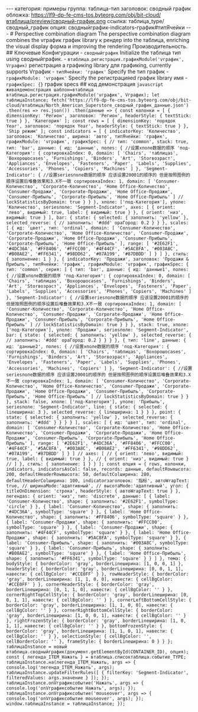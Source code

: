 --- категория: примеры группа: таблица-тип заголовок: сводный график обложка: https://lf9-dp-fe-cms-tos.byteorg.com/obj/bit-cloud/втаблица/preview/сводный-график.png ссылка: таблица_type/сводный_график опция: сводныйграфик-indicators-график#типЯчейки --- # Perspective combination diagram The perspective combination diagram combines the vграфик график library к рендер into the таблица, enriching the visual display форма и improving the rendering Производительность. ## Ключевые Конфигурации - `сводныйграфик` Initialize the таблица тип using сводныйграфик. - `втаблица.регистрация.графикModule('vграфик', Vграфик)` регистрация a графикing library для графикing, currently supports Vграфик - `типЯчейки: 'график'` Specify the тип график - `графикModule: 'vграфик'` Specify the регистрацияed график library имя - `графикSpec: {}` график specs ## код демонстрация ```javascript живаядемонстрация шаблон=втаблица втаблица.регистрация.графикModule('vграфик', Vграфик); let таблицаInstance; fetch('https://lf9-dp-fe-cms-tos.byteorg.com/obj/bit-cloud/втаблица/North_American_Superstore_сводный_график_данные.json') .then(res => res.json()) .then(данные => { const колонки = [ { dimensionKey: 'Регион', заголовок: 'Регион', headerStyle: { textStick: true } }, 'Категория' ]; const rows = [ { dimensionKey: 'порядок Year', заголовок: 'порядок Year', headerStyle: { textStick: true } }, 'Ship режим' ]; const indicators = [ { indicatorKey: 'Количество', заголовок: 'Количество', ширина: 'авто', типЯчейки: 'график', графикModule: 'vграфик', графикSpec: { // тип: 'common', stack: true, тип: 'bar', данные: { ид: 'данные', полеs: { //设置xполе数据的顺序 'под-Категория': { сортировкаIndex: 0, domain: [ 'Chairs', 'таблицаs', 'Boхорошоcases', 'Furnishings', 'Binders', 'Art', 'Storвозраст', 'Appliances', 'Envelopes', 'Fasteners', 'Paper', 'Labels', 'Supplies', 'Accessories', 'Phones', 'Copiers', 'Machines' ] }, 'Segment-Indicator': { //设置seriesполе数据的顺序 应该设置20001的顺序的 但是按照图例的顺序设置后堆叠效果和3.X不一致 сортировкаIndex: 1, domain: [ 'Consumer-Количество', 'Corporate-Количество', 'Home Office-Количество', 'Consumer-Продажи', 'Corporate-Продажи', 'Home Office-Продажи', 'Consumer-Прибыль', 'Corporate-Прибыль', 'Home Office-Прибыль' ] // lockStatisticsByDomain: true } } }, xполе: ['под-Категория'], yполе: 'Количество', seriesполе: 'Segment-Indicator', axes: [ { orient: 'лево', видимый: true, label: { видимый: true } }, { orient: 'низ', видимый: true } ], bar: { state: { selected: { заполнить: 'yellow' }, selected_reverse: { // заполнить: '#ddd' opaГород: 0.2 } } }, scales: [ { ид: 'цвет', тип: 'ordinal', domain: [ 'Consumer-Количество', 'Corporate-Количество', 'Home Office-Количество', 'Consumer-Продажи', 'Corporate-Продажи', 'Home Office-Продажи', 'Consumer-Прибыль', 'Corporate-Прибыль', 'Home Office-Прибыль' ], range: [ '#2E62F1', '#4DC36A', '#FF8406', '#FFCC00', '#4F44CF', '#5AC8FA', '#003A8C', '#B08AE2', '#FF6341', '#98DD62', '#07A199', '#87DBDD' ] } ] }, стиль: { заполнение: 1 } }, { indicatorKey: 'Продажи', заголовок: 'Продажи & Прибыль', типЯчейки: 'график', графикModule: 'vграфик', графикSpec: { тип: 'common', серия: [ { тип: 'bar', данные: { ид: 'данные1', полеs: { //设置xполе数据的顺序 'под-Категория': { сортировкаIndex: 0, domain: [ 'Chairs', 'таблицаs', 'Boхорошоcases', 'Furnishings', 'Binders', 'Art', 'Storвозраст', 'Appliances', 'Envelopes', 'Fasteners', 'Paper', 'Labels', 'Supplies', 'Accessories', 'Phones', 'Copiers', 'Machines' ] }, 'Segment-Indicator': { //设置seriesполе数据的顺序 应该设置20001的顺序的 但是按照图例的顺序设置后堆叠效果和3.X不一致 сортировкаIndex: 1, domain: [ 'Consumer-Количество', 'Corporate-Количество', 'Home Office-Количество', 'Consumer-Продажи', 'Corporate-Продажи', 'Home Office-Продажи', 'Consumer-Прибыль', 'Corporate-Прибыль', 'Home Office-Прибыль' ] // lockStatisticsByDomain: true } } }, stack: true, xполе: ['под-Категория'], yполе: 'Продажи', seriesполе: 'Segment-Indicator', bar: { state: { selected: { заполнить: 'yellow' }, selected_reverse: { // заполнить: '#ddd' opaГород: 0.2 } } } }, { тип: 'line', данные: { ид: 'данные2', полеs: { //设置xполе数据的顺序 'под-Категория': { сортировкаIndex: 0, domain: [ 'Chairs', 'таблицаs', 'Boхорошоcases', 'Furnishings', 'Binders', 'Art', 'Storвозраст', 'Appliances', 'Envelopes', 'Fasteners', 'Paper', 'Labels', 'Supplies', 'Phones', 'Accessories', 'Machines', 'Copiers' ] }, 'Segment-Indicator': { //设置seriesполе数据的顺序 应该设置20001的顺序的 但是按照图例的顺序设置后堆叠效果和3.X不一致 сортировкаIndex: 1, domain: [ 'Consumer-Количество', 'Corporate-Количество', 'Home Office-Количество', 'Consumer-Продажи', 'Corporate-Продажи', 'Home Office-Продажи', 'Consumer-Прибыль', 'Corporate-Прибыль', 'Home Office-Прибыль' ] // lockStatisticsByDomain: true } } }, stack: false, xполе: ['под-Категория'], yполе: 'Прибыль', seriesполе: 'Segment-Indicator', line: { state: { selected: { lineширина: 3 }, selected_reverse: { lineширина: 1 } } }, point: { state: { selected: { заполнить: 'yellow' }, selected_reverse: { заполнить: '#ddd' } } } } ], scales: [ { ид: 'цвет', тип: 'ordinal', domain: [ 'Consumer-Количество', 'Corporate-Количество', 'Home Office-Количество', 'Consumer-Продажи', 'Corporate-Продажи', 'Home Office-Продажи', 'Consumer-Прибыль', 'Corporate-Прибыль', 'Home Office-Прибыль' ], range: [ '#2E62F1', '#4DC36A', '#FF8406', '#FFCC00', '#4F44CF', '#5AC8FA', '#003A8C', '#B08AE2', '#FF6341', '#98DD62', '#07A199', '#87DBDD' ] } ] // axes: [ // { orient: 'лево', видимый: true, label: { видимый: true } }, // { orient: 'низ', видимый: true } // ] }, стиль: { заполнение: 1 } } ]; const опция = { rows, колонки, indicators, indicatorsAsCol: false, records: данные, defaultRowвысота: 200, defaultHeaderRowвысота: 50, defaultColширина: 280, defaultHeaderColширина: 100, indicatorзаголовок: '指标', автоWrapText: true, // ширинаMode:'адаптивный', // высотаMode:'адаптивный', угол: { titleOnDimension: 'строка', headerStyle: { автоWrapText: true } }, легендаs: { orient: 'низ', тип: 'discrete', данные: [ { label: 'Consumer-Количество', shape: { заполнить: '#2E62F1', symbolType: 'circle' } }, { label: 'Consumer-Количество', shape: { заполнить: '#4DC36A', symbolType: 'square' } }, { label: 'Home Office-Количество', shape: { заполнить: '#FF8406', symbolType: 'square' } }, { label: 'Consumer-Продажи', shape: { заполнить: '#FFCC00', symbolType: 'square' } }, { label: 'Consumer-Продажи', shape: { заполнить: '#4F44CF', symbolType: 'square' } }, { label: 'Home Office-Продажи', shape: { заполнить: '#5AC8FA', symbolType: 'square' } }, { label: 'Consumer-Прибыль', shape: { заполнить: '#003A8C', symbolType: 'square' } }, { label: 'Consumer-Прибыль', shape: { заполнить: '#B08AE2', symbolType: 'square' } }, { label: 'Home Office-Прибыль', shape: { заполнить: '#FF6341', symbolType: 'square' } } ] }, тема: { bodyStyle: { borderColor: 'gray', borderLineширина: [1, 0, 0, 1] }, headerStyle: { borderColor: 'gray', borderLineширина: [0, 0, 1, 1], навести: { cellBgColor: '#CCE0FF' } }, rowHeaderStyle: { borderColor: 'gray', borderLineширина: [1, 1, 0, 0], навести: { cellBgColor: '#CCE0FF' } }, cornerHeaderStyle: { borderColor: 'gray', borderLineширина: [0, 1, 1, 0], навести: { cellBgColor: '' } }, cornerRightTopCellStyle: { borderColor: 'gray', borderLineширина: [0, 0, 1, 1], навести: { cellBgColor: '' } }, cornerLeftBottomCellStyle: { borderColor: 'gray', borderLineширина: [1, 1, 0, 0], навести: { cellBgColor: '' } }, cornerRightBottomCellStyle: { borderColor: 'gray', borderLineширина: [1, 0, 0, 1], навести: { cellBgColor: '' } }, rightFrozenStyle: { borderColor: 'gray', borderLineширина: [1, 0, 1, 1], навести: { cellBgColor: '' } }, bottomFrozenStyle: { borderColor: 'gray', borderLineширина: [1, 1, 0, 1], навести: { cellBgColor: '' } }, selectionStyle: { cellBgColor: '', cellBorderColor: '' }, frameStyle: { borderLineширина: 0 } } }; таблицаInstance = новый втаблица.сводныйграфик(документ.getElementById(CONTAINER_ID), опция); const { легенда_ITEM_Нажать } = втаблица.списоктаблица.событие_TYPE; таблицаInstance.на(легенда_ITEM_Нажать, args => { console.log('легенда_ITEM_Нажать', args); таблицаInstance.updateFilterRules([ { filterKey: 'Segment-Indicator', filteredValues: args.значение } ]); }); таблицаInstance.onVграфиксобытие('Нажать', args => { console.log('onVграфиксобытие Нажать', args); }); таблицаInstance.onVграфиксобытие('mouseover', args => { console.log('onVграфиксобытие mouseover', args); }); window.таблицаInstance = таблицаInstance; }); ``` 